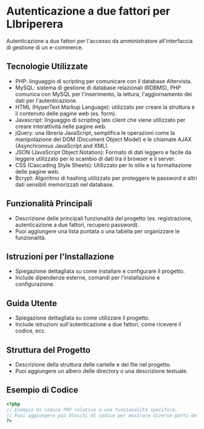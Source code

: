 # Autenticazione a due fattori per LIbriperera

Autenticazione a due fattori per l'accesso da amministratore all'interfaccia di gestione di un e-commerce.

## Tecnologie Utilizzate
- PHP: linguaggio di scripting per comunicare con il database Altervista.
- MySQL: sistema di gestione di database relazionali (RDBMS), PHP comunica con MySQL per l'inserimento, la lettura, l'aggiornamento dei dati per l'autenticazione.
- HTML (HyperText Markup Language): utilizzato per creare la struttura e il contenuto delle pagine web (es. form).
- Javascript: linguaggio di scripting lato client che viene utilizzato per creare interattività nelle pagine web.
- jQuery: una libreria JavaScript, semplifica le operazioni come la manipolazione del DOM (Document Object Model) e le chiamate AJAX (Asynchronous JavaScript and XML).
- JSON (JavaScript Object Notation): Formato di dati leggero e facile da leggere utilizzato per lo scambio di dati tra il browser e il server.
- CSS (Cascading Style Sheets): Utilizzato per lo stile e la formattazione delle pagine web.
- Bcrypt: Algoritmo di hashing utilizzato per proteggere le password e altri dati sensibili memorizzati nel database.

## Funzionalità Principali

- Descrizione delle principali funzionalità del progetto (es. registrazione, autenticazione a due fattori, recupero password).
- Puoi aggiungere una lista puntata o una tabella per organizzare le funzionalità.

## Istruzioni per l'Installazione

- Spiegazione dettagliata su come installare e configurare il progetto.
- Include dipendenze esterne, comandi per l'installazione e configurazione.

## Guida Utente

- Spiegazione dettagliata su come utilizzare il progetto.
- Include istruzioni sull'autenticazione a due fattori, come ricevere il codice, ecc.

## Struttura del Progetto

- Descrizione della struttura delle cartelle e dei file nel progetto.
- Puoi aggiungere un albero delle directory o una descrizione testuale.

## Esempio di Codice

```php
<?php
// Esempio di codice PHP relativo a una funzionalità specifica.
// Puoi aggiungere più blocchi di codice per mostrare diverse parti del progetto.
?>
